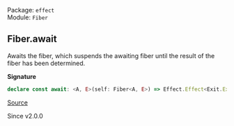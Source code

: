 Package: `effect`<br />
Module: `Fiber`<br />

## Fiber.await

Awaits the fiber, which suspends the awaiting fiber until the result of the
fiber has been determined.

**Signature**

```ts
declare const await: <A, E>(self: Fiber<A, E>) => Effect.Effect<Exit.Exit<A, E>>
```

[Source](https://github.com/Effect-TS/effect/tree/main/packages/effect/src/Fiber.ts#L345)

Since v2.0.0